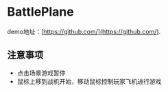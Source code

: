 # BattlePlane

demo地址：[https://github.com/](https://github.com/).

## 注意事项

* 点击场景游戏暂停
* 鼠标上移到战机开始，移动鼠标控制玩家飞机进行游戏
